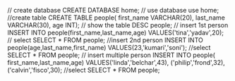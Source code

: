 // create database
CREATE DATABASE home; 
// use database
use home;
//create table
CREATE TABLE people(
first_name VARCHAR(20),
last_name VARCHAR(30),
age INT);
// show the table
DESC people;
// insert 1st person
INSERT INTO people(first_name,last_name,age)
VALUES('tina','yadav',20);
// select 
SELECT * FROM people;
//insert 2nd person
INSERT INTO people(age,last_name,first_name)
VALUES(23,'kumari','soni');
//select
SELECT * FROM people;
// insert multiple person
INSERT INTO people( first_name,last_name,age)
VALUES('linda','belchar',43),
('philip','frond',32),
('calvin','fisco',30);
//select
SELECT * FROM people; 
